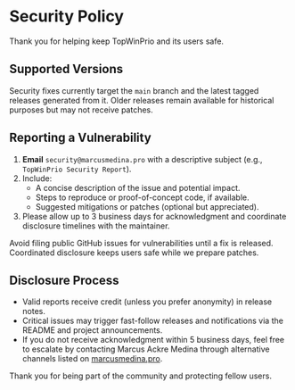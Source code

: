 # Security Policy

Thank you for helping keep TopWinPrio and its users safe.

## Supported Versions

Security fixes currently target the `main` branch and the latest tagged releases generated from it. Older releases remain available for historical purposes but may not receive patches.

## Reporting a Vulnerability

1. **Email** `security@marcusmedina.pro` with a descriptive subject (e.g., `TopWinPrio Security Report`).
2. Include:
   - A concise description of the issue and potential impact.
   - Steps to reproduce or proof-of-concept code, if available.
   - Suggested mitigations or patches (optional but appreciated).
3. Please allow up to 3 business days for acknowledgment and coordinate disclosure timelines with the maintainer.

Avoid filing public GitHub issues for vulnerabilities until a fix is released. Coordinated disclosure keeps users safe while we prepare patches.

## Disclosure Process

- Valid reports receive credit (unless you prefer anonymity) in release notes.
- Critical issues may trigger fast-follow releases and notifications via the README and project announcements.
- If you do not receive acknowledgment within 5 business days, feel free to escalate by contacting Marcus Ackre Medina through alternative channels listed on [marcusmedina.pro](https://marcusmedina.pro/).

Thank you for being part of the community and protecting fellow users.
